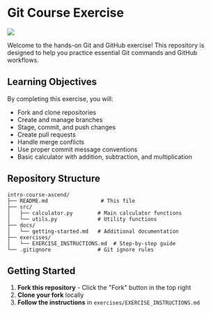# Git Course Exercise
![](https://cdn.prod.website-files.com/5f6dbdc98c3c0f470d115dbf/5f7474e8b3d4a4cf5a54c7f6_ascend-logo.svg)

Welcome to the hands-on Git and GitHub exercise! This repository is designed to help you practice essential Git commands and GitHub workflows.

## Learning Objectives

By completing this exercise, you will:
- Fork and clone repositories
- Create and manage branches
- Stage, commit, and push changes
- Create pull requests
- Handle merge conflicts
- Use proper commit message conventions
- Basic calculator with addition, subtraction, and multiplication
## Repository Structure

```
intro-course-ascend/
├── README.md                 # This file
├── src/
│   ├── calculator.py        # Main calculator functions
│   └── utils.py             # Utility functions
├── docs/
│   └── getting-started.md   # Additional documentation
├── exercises/
│   └── EXERCISE_INSTRUCTIONS.md  # Step-by-step guide
└── .gitignore               # Git ignore rules
```

## Getting Started

1. **Fork this repository** - Click the "Fork" button in the top right
2. **Clone your fork** locally
3. **Follow the instructions** in `exercises/EXERCISE_INSTRUCTIONS.md`